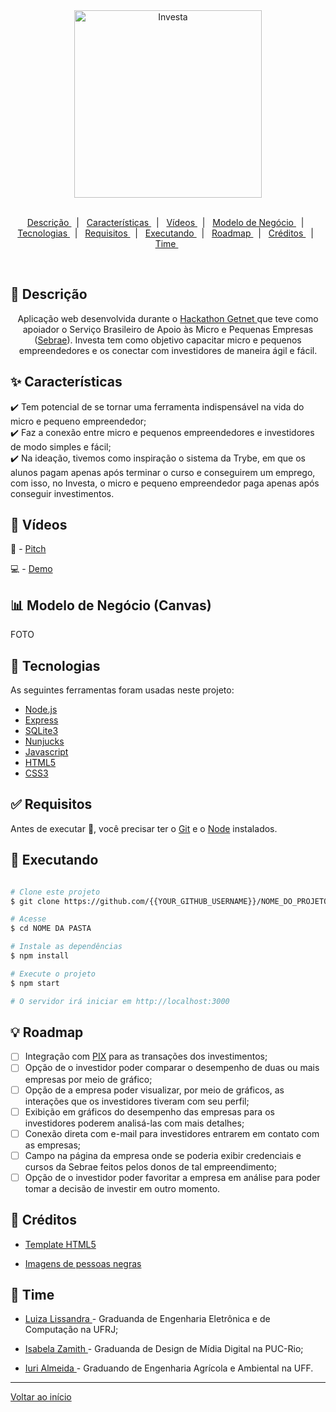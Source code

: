 <div align = "center" id = "top"> 
	
  <img width = "300" src = "https://github.com/LissandraRodrigues/read-teste/blob/main/logo.png" alt = "Investa" />

</div>
<br>
<p align = "center">
  <a href = "#descricao"> Descrição </a> &#xa0; | &#xa0; 
  <a href = "#caracteristicas"> Características </a> &#xa0; | &#xa0;
  <a href = "#videos"> Vídeos </a> &#xa0; | &#xa0;
  <a href = "#canvas"> Modelo de Negócio </a> &#xa0; | &#xa0;
  <a href = "#tecnologias"> Tecnologias </a> &#xa0; | &#xa0;
  <a href = "#requisitos"> Requisitos </a> &#xa0; | &#xa0;
  <a href = "#executando"> Executando </a> &#xa0; | &#xa0;
  <a href = "#roadmap"> Roadmap </a> &#xa0; | &#xa0;
  <a href = "#creditos"> Créditos </a> &#xa0; | &#xa0;
  <a href = "#time"> Time </a> &#xa0; 
</p>

<br>

<div id = "descricao"> 

## :dart: Descrição ##

<p align = "center">
    Aplicação web desenvolvida durante o <a href = "https://www.hackathongetnet.com.br/"> Hackathon Getnet </a> que teve como apoiador
    o Serviço Brasileiro de Apoio às Micro e Pequenas Empresas (<a href = "https://www.sebrae.com.br/sites/PortalSebrae">Sebrae</a>). Investa 
    tem como objetivo capacitar micro e pequenos empreendedores e os conectar com investidores de maneira ágil e fácil. 
</p>

</div>

<div id = "caracteristicas"> 

## :sparkles: Características ##

:heavy_check_mark: Tem potencial de se tornar uma ferramenta indispensável na vida do micro e pequeno empreendedor;\
:heavy_check_mark: Faz a conexão entre micro e pequenos empreendedores e investidores de modo simples e fácil;\
:heavy_check_mark: Na ideação, tivemos como inspiração o sistema da Trybe, em que os alunos pagam apenas após terminar o curso e conseguirem um emprego, com isso, no Investa, o micro e pequeno empreendedor paga apenas após conseguir investimentos.

</div>

<div id = "videos"> 

## :movie_camera: Vídeos ##

:thought_balloon:  - <a href = ""> Pitch </a>

:computer:  - <a href = ""> Demo </a>

</div>

<div id = "canvas">

## :bar_chart: Modelo de Negócio (Canvas) ##

FOTO

</div>

<div id = "tecnologias">

## :rocket: Tecnologias ##

As seguintes ferramentas foram usadas neste projeto:

- [Node.js](https://nodejs.org/pt-br/)
- [Express](https://expressjs.com/pt-br/)
- [SQLite3](https://www.sqlite.org/index.html)
- [Nunjucks](https://mozilla.github.io/nunjucks/)
- [Javascript](https://developer.mozilla.org/pt-BR/docs/Web/JavaScript)
- [HTML5](https://developer.mozilla.org/pt-BR/docs/Web/HTML/HTML5)
- [CSS3](https://developer.mozilla.org/pt-BR/docs/Web/CSS)

</div>

<div id = "requisitos"> 

## :white_check_mark: Requisitos ##

Antes de executar :checkered_flag:, você precisar ter o [Git](https://git-scm.com) e o [Node](https://nodejs.org/pt-br/) instalados.

</div>

<div id = "executando">

## :checkered_flag: Executando ##

```bash

# Clone este projeto
$ git clone https://github.com/{{YOUR_GITHUB_USERNAME}}/NOME_DO_PROJETO

# Acesse
$ cd NOME DA PASTA

# Instale as dependências
$ npm install

# Execute o projeto 
$ npm start

# O servidor irá iniciar em http://localhost:3000
```

</div>

<div id = "roadmap"> 

## :bulb: Roadmap ##

- [ ] Integração com <a href = "https://www.bcb.gov.br/estabilidadefinanceira/pagamentosinstantaneos">PIX</a> para as transações dos investimentos;
- [ ] Opção de o investidor poder comparar o desempenho de duas ou mais empresas por meio de gráfico;
- [ ] Opção de a empresa poder visualizar, por meio de gráficos, as interações que os investidores tiveram com seu perfil;
- [ ] Exibição em gráficos do desempenho das empresas para os investidores poderem analisá-las com mais detalhes;
- [ ] Conexão direta com e-mail para investidores entrarem em contato com as empresas;
- [ ] Campo na página da empresa onde se poderia exibir credenciais e cursos da Sebrae feitos pelos donos de tal empreendimento;
- [ ] Opção de o investidor poder favoritar a empresa em análise para poder tomar a decisão de investir em outro momento.

</div>

<div id = "creditos">
	
## :pushpin: Créditos ##

- <a href = "https://html5up.net/"> Template HTML5 </a>

- <a href = "https://www.nappy.co/"> Imagens de pessoas negras </a>
	
</div>

## :muscle: Time ##

<div id = "time">

* <a href = "https://www.linkedin.com/in/luiza-lissandra/"> Luiza Lissandra </a> - Graduanda de Engenharia Eletrônica e de Computação na UFRJ;

* <a href = "https://www.linkedin.com/in/isabelazamith/"> Isabela Zamith </a> - Graduanda de Design de Mídia Digital na PUC-Rio;

* <a href = "https://www.linkedin.com/in/iurilopesalmeida/"> Iuri Almeida </a> - Graduando de Engenharia Agrícola e Ambiental na UFF.

</div>

<hr>

<a href = "#top"> Voltar ao início </a>
